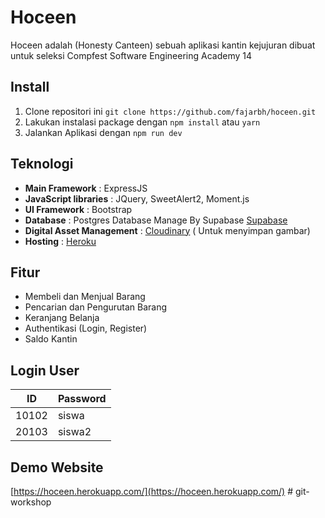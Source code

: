 # Hoceen
Hoceen adalah (Honesty Canteen) sebuah aplikasi kantin kejujuran 
dibuat untuk seleksi Compfest Software Engineering Academy 14 


## Install

1. Clone repositori ini
   `git clone https://github.com/fajarbh/hoceen.git`
2. Lakukan instalasi package dengan `npm install` atau `yarn`
3. Jalankan Aplikasi dengan `npm run dev`

## Teknologi
- **Main Framework** : ExpressJS
- **JavaScript libraries** : JQuery, SweetAlert2, Moment.js
- **UI Framework** : Bootstrap
- **Database** : Postgres Database Manage By Supabase [Supabase](https://supabase.io/)
- **Digital Asset Management** : [Cloudinary](https://cloudinary.com) ( Untuk menyimpan gambar)
- **Hosting** : [Heroku](https://www.heroku.com/)

## Fitur
- Membeli dan Menjual Barang
- Pencarian dan Pengurutan Barang
- Keranjang Belanja
- Authentikasi (Login, Register)
- Saldo Kantin

## Login User 
| ID | Password |
| -- | -- |
| 10102 | siswa |
| 20103 | siswa2 |

## Demo Website

[https://hoceen.herokuapp.com/](https://hoceen.herokuapp.com/)
#   g i t - w o r k s h o p  
 